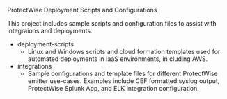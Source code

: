 ProtectWise Deployment Scripts and Configurations

This project includes sample scripts and configuration files to assist with integraions and deployments.

- deployment-scripts
    - Linux and Windows scripts and cloud formation templates used for automated deployments in IaaS environments, in cluding AWS.
- integrations
    - Sample configurations and template files for different ProtectWise emitter use-cases.  Examples include CEF formatted syslog output, ProtectWise Splunk App, and ELK integration configuration.
